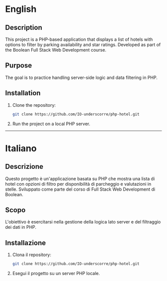 # English

## Description
This project is a PHP-based application that displays a list of hotels with options to filter by parking availability and star ratings. Developed as part of the Boolean Full Stack Web Development course.

## Purpose
The goal is to practice handling server-side logic and data filtering in PHP.

## Installation
1. Clone the repository:
   ```bash
   git clone https://github.com/IO-underscorre/php-hotel.git
   ```
2. Run the project on a local PHP server.

---

# Italiano

## Descrizione
Questo progetto è un'applicazione basata su PHP che mostra una lista di hotel con opzioni di filtro per disponibilità di parcheggio e valutazioni in stelle. Sviluppato come parte del corso di Full Stack Web Development di Boolean.

## Scopo
L'obiettivo è esercitarsi nella gestione della logica lato server e del filtraggio dei dati in PHP.

## Installazione
1. Clona il repository:
   ```bash
   git clone https://github.com/IO-underscorre/php-hotel.git
   ```
2. Esegui il progetto su un server PHP locale.
